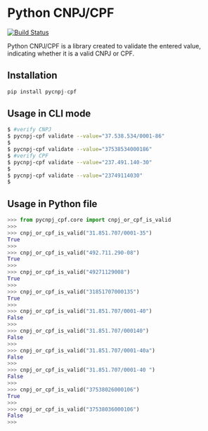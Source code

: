 # Python CNPJ/CPF

[![Build Status](https://dev.azure.com/omorenodovale/pycnpj-cpf/_apis/build/status%2Fpycnpj-cpf?branchName=main)](https://dev.azure.com/omorenodovale/pycnpj-cpf/_build/latest?definitionId=5&branchName=main)

Python CNPJ/CPF is a library created to validate the entered value, indicating whether it is a valid CNPJ or CPF.

## Installation

```py
pip install pycnpj-cpf
```


## Usage in CLI mode

```sh
$ #verify CNPJ
$ pycnpj-cpf validate --value="37.538.534/0001-86"
$
$ pycnpj-cpf validate --value="37538534000186"
$ #verify CPF
$ pycnpj-cpf validate --value="237.491.140-30"
$
$ pycnpj-cpf validate --value="23749114030"
$
```

## Usage in Python file

```py
>>> from pycnpj_cpf.core import cnpj_or_cpf_is_valid
>>>
>>> cnpj_or_cpf_is_valid("31.851.707/0001-35")
True
>>>
>>> cnpj_or_cpf_is_valid("492.711.290-08")
True
>>>
>>> cnpj_or_cpf_is_valid("49271129008")
True
>>>
>>> cnpj_or_cpf_is_valid("31851707000135")
True
>>>
>>> cnpj_or_cpf_is_valid("31.851.707/0001-40")
False
>>>
>>> cnpj_or_cpf_is_valid("31.851.707/000140")
False
>>>
>>> cnpj_or_cpf_is_valid("31.851.707/0001-40a")
False
>>>
>>> cnpj_or_cpf_is_valid("31.851.707/0001-40 ")
False
>>>
>>> cnpj_or_cpf_is_valid("37538026000106")
True
>>>
>>> cnpj_or_cpf_is_valid("37538036000106")
False
>>>
```

